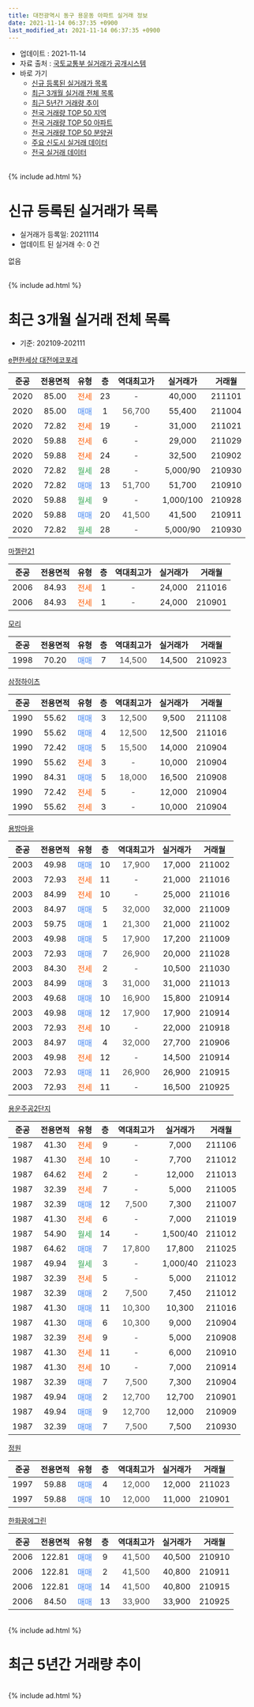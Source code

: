 ```yaml
---
title: 대전광역시 동구 용운동 아파트 실거래 정보
date: 2021-11-14 06:37:35 +0900
last_modified_at: 2021-11-14 06:37:35 +0900
---
```


* 업데이트 : 2021-11-14
* 자료 출처 : [국토교통부 실거래가 공개시스템](http://rt.molit.go.kr)
* 바로 가기
    * [신규 등록된 실거래가 목록](#신규-등록된-실거래가-목록)
    * [최근 3개월 실거래 전체 목록](#최근-3개월-실거래-전체-목록)
    * [최근 5년간 거래량 추이](#최근-5년간-거래량-추이)
    * [전국 거래량 TOP 50 지역](https://inasie.github.io/apt-trade-info/최근-3개월-전국에서-가장-거래가-많이-발생한-지역)
    * [전국 거래량 TOP 50 아파트](https://inasie.github.io/apt-trade-info/최근-3개월-전국에서-가장-거래가-많이-발생한-아파트)
    * [전국 거래량 TOP 50 분양권](https://inasie.github.io/apt-trade-info/최근-3개월-전국에서-가장-거래가-많이-발생한-분양권)
    * [주요 신도시 실거래 데이터](https://inasie.github.io/apt-trade-info/주요-신도시)
    * [전국 실거래 데이터](https://inasie.github.io/apt-trade-info/전국)
<br>
{% include ad.html %}
<br>

# 신규 등록된 실거래가 목록
* 실거래가 등록일: 20211114
* 업데이트 된 실거래 수: 0 건

없음

<br>
{% include ad.html %}
<br>

# 최근 3개월 실거래 전체 목록
* 기준: 202109-202111


[e편한세상 대전에코포레](https://search.naver.com/search.naver?query=%EB%8C%80%EC%A0%84%EA%B4%91%EC%97%AD%EC%8B%9C+%EB%8F%99%EA%B5%AC+%EC%9A%A9%EC%9A%B4%EB%8F%99+e%ED%8E%B8%ED%95%9C%EC%84%B8%EC%83%81+%EB%8C%80%EC%A0%84%EC%97%90%EC%BD%94%ED%8F%AC%EB%A0%88)

|준공|전용면적|유형|층|역대최고가|실거래가|거래월|
|:---:|:---:|:---:|:---:|:---:|:---:|:---:|
|2020|85.00|<span style="color:#ff5a00">전세</span>|23|<span style="color:#444444">-</span>|40,000|211101|
|2020|85.00|<span style="color:#4285f3">매매</span>|1|<span style="color:#444444">56,700</span>|55,400|211004|
|2020|72.82|<span style="color:#ff5a00">전세</span>|19|<span style="color:#444444">-</span>|31,000|211021|
|2020|59.88|<span style="color:#ff5a00">전세</span>|6|<span style="color:#444444">-</span>|29,000|211029|
|2020|59.88|<span style="color:#ff5a00">전세</span>|24|<span style="color:#444444">-</span>|32,500|210902|
|2020|72.82|<span style="color:#34a853">월세</span>|28|<span style="color:#444444">-</span>|5,000/90|210930|
|2020|72.82|<span style="color:#4285f3">매매</span>|13|<span style="color:#444444">51,700</span>|51,700|210910|
|2020|59.88|<span style="color:#34a853">월세</span>|9|<span style="color:#444444">-</span>|1,000/100|210928|
|2020|59.88|<span style="color:#4285f3">매매</span>|20|<span style="color:#444444">41,500</span>|41,500|210911|
|2020|72.82|<span style="color:#34a853">월세</span>|28|<span style="color:#444444">-</span>|5,000/90|210930|

[마젤란21](https://search.naver.com/search.naver?query=%EB%8C%80%EC%A0%84%EA%B4%91%EC%97%AD%EC%8B%9C+%EB%8F%99%EA%B5%AC+%EC%9A%A9%EC%9A%B4%EB%8F%99+%EB%A7%88%EC%A0%A4%EB%9E%8021)

|준공|전용면적|유형|층|역대최고가|실거래가|거래월|
|:---:|:---:|:---:|:---:|:---:|:---:|:---:|
|2006|84.93|<span style="color:#ff5a00">전세</span>|1|<span style="color:#444444">-</span>|24,000|211016|
|2006|84.93|<span style="color:#ff5a00">전세</span>|1|<span style="color:#444444">-</span>|24,000|210901|

[모리](https://search.naver.com/search.naver?query=%EB%8C%80%EC%A0%84%EA%B4%91%EC%97%AD%EC%8B%9C+%EB%8F%99%EA%B5%AC+%EC%9A%A9%EC%9A%B4%EB%8F%99+%EB%AA%A8%EB%A6%AC)

|준공|전용면적|유형|층|역대최고가|실거래가|거래월|
|:---:|:---:|:---:|:---:|:---:|:---:|:---:|
|1998|70.20|<span style="color:#4285f3">매매</span>|7|<span style="color:#444444">14,500</span>|14,500|210923|

[삼정하이츠](https://search.naver.com/search.naver?query=%EB%8C%80%EC%A0%84%EA%B4%91%EC%97%AD%EC%8B%9C+%EB%8F%99%EA%B5%AC+%EC%9A%A9%EC%9A%B4%EB%8F%99+%EC%82%BC%EC%A0%95%ED%95%98%EC%9D%B4%EC%B8%A0)

|준공|전용면적|유형|층|역대최고가|실거래가|거래월|
|:---:|:---:|:---:|:---:|:---:|:---:|:---:|
|1990|55.62|<span style="color:#4285f3">매매</span>|3|<span style="color:#444444">12,500</span>|9,500|211108|
|1990|55.62|<span style="color:#4285f3">매매</span>|4|<span style="color:#444444">12,500</span>|12,500|211016|
|1990|72.42|<span style="color:#4285f3">매매</span>|5|<span style="color:#444444">15,500</span>|14,000|210904|
|1990|55.62|<span style="color:#ff5a00">전세</span>|3|<span style="color:#444444">-</span>|10,000|210904|
|1990|84.31|<span style="color:#4285f3">매매</span>|5|<span style="color:#444444">18,000</span>|16,500|210908|
|1990|72.42|<span style="color:#ff5a00">전세</span>|5|<span style="color:#444444">-</span>|12,000|210904|
|1990|55.62|<span style="color:#ff5a00">전세</span>|3|<span style="color:#444444">-</span>|10,000|210904|

[용방마을](https://search.naver.com/search.naver?query=%EB%8C%80%EC%A0%84%EA%B4%91%EC%97%AD%EC%8B%9C+%EB%8F%99%EA%B5%AC+%EC%9A%A9%EC%9A%B4%EB%8F%99+%EC%9A%A9%EB%B0%A9%EB%A7%88%EC%9D%84)

|준공|전용면적|유형|층|역대최고가|실거래가|거래월|
|:---:|:---:|:---:|:---:|:---:|:---:|:---:|
|2003|49.98|<span style="color:#4285f3">매매</span>|10|<span style="color:#444444">17,900</span>|17,000|211002|
|2003|72.93|<span style="color:#ff5a00">전세</span>|11|<span style="color:#444444">-</span>|21,000|211016|
|2003|84.99|<span style="color:#ff5a00">전세</span>|10|<span style="color:#444444">-</span>|25,000|211016|
|2003|84.97|<span style="color:#4285f3">매매</span>|5|<span style="color:#444444">32,000</span>|32,000|211009|
|2003|59.75|<span style="color:#4285f3">매매</span>|1|<span style="color:#444444">21,300</span>|21,000|211002|
|2003|49.98|<span style="color:#4285f3">매매</span>|5|<span style="color:#444444">17,900</span>|17,200|211009|
|2003|72.93|<span style="color:#4285f3">매매</span>|7|<span style="color:#444444">26,900</span>|20,000|211028|
|2003|84.30|<span style="color:#ff5a00">전세</span>|2|<span style="color:#444444">-</span>|10,500|211030|
|2003|84.99|<span style="color:#4285f3">매매</span>|3|<span style="color:#444444">31,000</span>|31,000|211013|
|2003|49.68|<span style="color:#4285f3">매매</span>|10|<span style="color:#444444">16,900</span>|15,800|210914|
|2003|49.98|<span style="color:#4285f3">매매</span>|12|<span style="color:#444444">17,900</span>|17,900|210914|
|2003|72.93|<span style="color:#ff5a00">전세</span>|10|<span style="color:#444444">-</span>|22,000|210918|
|2003|84.97|<span style="color:#4285f3">매매</span>|4|<span style="color:#444444">32,000</span>|27,700|210906|
|2003|49.98|<span style="color:#ff5a00">전세</span>|12|<span style="color:#444444">-</span>|14,500|210914|
|2003|72.93|<span style="color:#4285f3">매매</span>|11|<span style="color:#444444">26,900</span>|26,900|210915|
|2003|72.93|<span style="color:#ff5a00">전세</span>|11|<span style="color:#444444">-</span>|16,500|210925|

[용운주공2단지](https://search.naver.com/search.naver?query=%EB%8C%80%EC%A0%84%EA%B4%91%EC%97%AD%EC%8B%9C+%EB%8F%99%EA%B5%AC+%EC%9A%A9%EC%9A%B4%EB%8F%99+%EC%9A%A9%EC%9A%B4%EC%A3%BC%EA%B3%B52%EB%8B%A8%EC%A7%80)

|준공|전용면적|유형|층|역대최고가|실거래가|거래월|
|:---:|:---:|:---:|:---:|:---:|:---:|:---:|
|1987|41.30|<span style="color:#ff5a00">전세</span>|9|<span style="color:#444444">-</span>|7,000|211106|
|1987|41.30|<span style="color:#ff5a00">전세</span>|10|<span style="color:#444444">-</span>|7,700|211012|
|1987|64.62|<span style="color:#ff5a00">전세</span>|2|<span style="color:#444444">-</span>|12,000|211013|
|1987|32.39|<span style="color:#ff5a00">전세</span>|7|<span style="color:#444444">-</span>|5,000|211005|
|1987|32.39|<span style="color:#4285f3">매매</span>|12|<span style="color:#444444">7,500</span>|7,300|211007|
|1987|41.30|<span style="color:#ff5a00">전세</span>|6|<span style="color:#444444">-</span>|7,000|211019|
|1987|54.90|<span style="color:#34a853">월세</span>|14|<span style="color:#444444">-</span>|1,500/40|211012|
|1987|64.62|<span style="color:#4285f3">매매</span>|7|<span style="color:#444444">17,800</span>|17,800|211025|
|1987|49.94|<span style="color:#34a853">월세</span>|3|<span style="color:#444444">-</span>|1,000/40|211023|
|1987|32.39|<span style="color:#ff5a00">전세</span>|5|<span style="color:#444444">-</span>|5,000|211012|
|1987|32.39|<span style="color:#4285f3">매매</span>|2|<span style="color:#444444">7,500</span>|7,450|211012|
|1987|41.30|<span style="color:#4285f3">매매</span>|11|<span style="color:#444444">10,300</span>|10,300|211016|
|1987|41.30|<span style="color:#4285f3">매매</span>|6|<span style="color:#444444">10,300</span>|9,000|210904|
|1987|32.39|<span style="color:#ff5a00">전세</span>|9|<span style="color:#444444">-</span>|5,000|210908|
|1987|41.30|<span style="color:#ff5a00">전세</span>|11|<span style="color:#444444">-</span>|6,000|210910|
|1987|41.30|<span style="color:#ff5a00">전세</span>|10|<span style="color:#444444">-</span>|7,000|210914|
|1987|32.39|<span style="color:#4285f3">매매</span>|7|<span style="color:#444444">7,500</span>|7,300|210904|
|1987|49.94|<span style="color:#4285f3">매매</span>|2|<span style="color:#444444">12,700</span>|12,700|210901|
|1987|49.94|<span style="color:#4285f3">매매</span>|9|<span style="color:#444444">12,700</span>|12,000|210909|
|1987|32.39|<span style="color:#4285f3">매매</span>|7|<span style="color:#444444">7,500</span>|7,500|210930|


<script async src="//pagead2.googlesyndication.com/pagead/js/adsbygoogle.js"></script>
<!-- 기본 -->
<ins class="adsbygoogle"
     style="display:block"
     data-ad-client="ca-pub-2446590836940007"
     data-ad-slot="1659523306"
     data-ad-format="auto"
     data-full-width-responsive="true"></ins>
<script>
(adsbygoogle = window.adsbygoogle || []).push({});
</script>


[정원](https://search.naver.com/search.naver?query=%EB%8C%80%EC%A0%84%EA%B4%91%EC%97%AD%EC%8B%9C+%EB%8F%99%EA%B5%AC+%EC%9A%A9%EC%9A%B4%EB%8F%99+%EC%A0%95%EC%9B%90)

|준공|전용면적|유형|층|역대최고가|실거래가|거래월|
|:---:|:---:|:---:|:---:|:---:|:---:|:---:|
|1997|59.88|<span style="color:#4285f3">매매</span>|4|<span style="color:#444444">12,000</span>|12,000|211023|
|1997|59.88|<span style="color:#4285f3">매매</span>|10|<span style="color:#444444">12,000</span>|11,000|210901|

[한화꿈에그린](https://search.naver.com/search.naver?query=%EB%8C%80%EC%A0%84%EA%B4%91%EC%97%AD%EC%8B%9C+%EB%8F%99%EA%B5%AC+%EC%9A%A9%EC%9A%B4%EB%8F%99+%ED%95%9C%ED%99%94%EA%BF%88%EC%97%90%EA%B7%B8%EB%A6%B0)

|준공|전용면적|유형|층|역대최고가|실거래가|거래월|
|:---:|:---:|:---:|:---:|:---:|:---:|:---:|
|2006|122.81|<span style="color:#4285f3">매매</span>|9|<span style="color:#444444">41,500</span>|40,500|210910|
|2006|122.81|<span style="color:#4285f3">매매</span>|2|<span style="color:#444444">41,500</span>|40,800|210911|
|2006|122.81|<span style="color:#4285f3">매매</span>|14|<span style="color:#444444">41,500</span>|40,800|210915|
|2006|84.50|<span style="color:#4285f3">매매</span>|13|<span style="color:#444444">33,900</span>|33,900|210925|


<br>
{% include ad.html %}
<br>

# 최근 5년간 거래량 추이


<div style="width:100%;">
    <canvas id="deal_progress" height="200"></canvas>
</div>

<script>
new Chart(document.getElementById("deal_progress"), {
    type: 'line',
    data: {
        labels: ['201611','201612','201701','201702','201703','201704','201705','201706','201707','201708','201709','201710','201711','201712','201801','201802','201803','201804','201805','201806','201807','201808','201809','201810','201811','201812','201901','201902','201903','201904','201905','201906','201907','201908','201909','201910','201911','201912','202001','202002','202003','202004','202005','202006','202007','202008','202009','202010','202011','202012','202101','202102','202103','202104','202105','202106','202107','202108','202109','202110','202111'],
        datasets: [{
            label: '매매',
            pointRadius: 1,
            data: [32, 34, 15, 20, 70, 19, 23, 29, 26, 122, 64, 26, 24, 26, 40, 24, 39, 15, 17, 27, 96, 61, 72, 57, 33, 28, 21, 17, 28, 35, 50, 52, 121, 89, 54, 48, 65, 63, 82, 96, 108, 83, 96, 122, 63, 53, 28, 43, 51, 49, 36, 22, 25, 44, 55, 22, 22, 20, 19, 13, 1],
            borderColor: "rgba(255, 201, 14, 1)",
            backgroundColor: "rgba(255, 201, 14, 0.5)",
            fill: false,
            lineTension: 0
        },{
            label: '전월세',
            pointRadius: 1,
            data: [7, 12, 6, 10, 7, 8, 6, 8, 8, 3, 7, 5, 10, 5, 8, 4, 6, 9, 5, 11, 9, 5, 5, 7, 5, 7, 8, 8, 8, 9, 7, 14, 5, 5, 7, 9, 12, 7, 11, 11, 7, 17, 11, 22, 14, 9, 4, 30, 79, 123, 83, 40, 25, 32, 27, 23, 13, 11, 14, 13, 2],
            borderColor: "rgba(0, 141, 185, 1)",
            backgroundColor: "rgba(0, 141, 185, 0.5)",
            fill: false,
            lineTension: 0
        }
        ]
    },
    options: {
        responsive: true,
        title: {
            display: false
        },
        tooltips: {
            mode: 'index',
            intersect: false
        },
        hover: {
            mode: 'nearest',
            intersect: true
        },
        scales: {
            xAxes: [{
                display: true,
                scaleLabel: {
                    display: true,
                    labelString: '년/월'
                }
            }],
            yAxes: [{
                display: true,
                ticks: {
                    suggestedMin: 0,
                },
                scaleLabel: {
                    display: true,
                    labelString: '실거래 수'
                }
            }]
        }
    }
});

</script>


<br>
{% include ad.html %}
<br>


